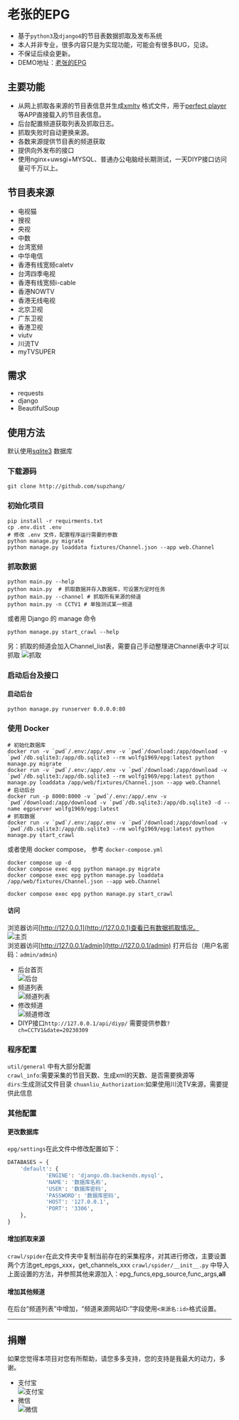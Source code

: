# 老张的EPG  
* 基于`python3`及`django4`的节目表数据抓取及发布系统
* 本人并非专业，很多内容只是为实现功能，可能会有很多BUG，见谅。
* 不保证后续会更新。
* DEMO地址：[老张的EPG](http://epg.51zmt.top:8000/)  

## 主要功能  
- 从网上抓取各来源的节目表信息并生成[xmltv](http://wiki.xmltv.org/) 格式文件，用于[perfect player](http://niklabs.com/) 等APP直接载入的节目表信息。
- 后台配置频道获取列表及抓取日志。
- 抓取失败时自动更换来源。
- 各数来源提供节目表的频道获取
- 提供向外发布的接口
- 使用nginx+uwsgi+MYSQL、普通办公电脑经长期测试，一天DIYP接口访问量可千万以上。  

## 节目表来源  
- 电视猫
- 搜视
- 央视
- 中数
- 台湾宽频
- 中华电信
- 香港有线宽频caletv
- 台湾四季电视
- 香港有线宽频i-cable
- 香港NOWTV
- 香港无线电视
- 北京卫视
- 广东卫视
- 香港卫视
- viutv
- 川流TV
- myTVSUPER  
## 需求  
- requests
- django
- BeautifulSoup  
## 使用方法
默认使用[sqlite3](https://www.sqlite.org/) 数据库  
### 下载源码  
```git clone http://github.com/supzhang/```  

### 初始化项目

```shell
pip install -r requirments.txt
cp .env.dist .env
# 修改 .env 文件，配置程序运行需要的参数
python manage.py migrate
python manage.py loaddata fixtures/Channel.json --app web.Channel
```

### 抓取数据  
```shell
python main.py --help
python main.py  # 抓取数据并存入数据库，可设置为定时任务
python main.py --channel # 抓取所有来源的频道
python main.py -n CCTV1 # 单独测试某一频道  
```
或者用 Django 的 manage 命令
```shell
python manage.py start_crawl --help
```
另：抓取的频道会加入Channel_list表，需要自己手动整理进Channel表中才可以抓取
![抓取](./img/crawl.png)  
### 启动后台及接口
#### 启动后台
```shell
python manage.py runserver 0.0.0.0:80
```

### 使用 Docker
```shell
# 初始化数据库
docker run -v `pwd`/.env:/app/.env -v `pwd`/download:/app/download -v `pwd`/db.sqlite3:/app/db.sqlite3 --rm wolfg1969/epg:latest python manage.py migrate
docker run -v `pwd`/.env:/app/.env -v `pwd`/download:/app/download -v `pwd`/db.sqlite3:/app/db.sqlite3 --rm wolfg1969/epg:latest python manage.py loaddata /app/web/fixtures/Channel.json --app web.Channel
# 启动后台
docker run -p 8000:8000 -v `pwd`/.env:/app/.env -v `pwd`/download:/app/download -v `pwd`/db.sqlite3:/app/db.sqlite3 -d --name egpserver wolfg1969/epg:latest
# 抓取数据
docker run -v `pwd`/.env:/app/.env -v `pwd`/download:/app/download -v `pwd`/db.sqlite3:/app/db.sqlite3 --rm wolfg1969/epg:latest python manage.py start_crawl
```
或者使用 docker compose， 参考 ```docker-compose.yml```
```shell
docker compose up -d
docker compose exec epg python manage.py migrate
docker compose exec epg python manage.py loaddata /app/web/fixtures/Channel.json --app web.Channel

docker compose exec epg python manage.py start_crawl
```


#### 访问  
浏览器访问[http://127.0.0.1](http://127.0.0.1)查看已有数据抓取情况。  
![主页](./img/main_page.png)  
浏览器访问[http://127.0.0.1/admin](http://127.0.0.1/admin) 打开后台（用户名密码：`admin/admin`)  
- 后台首页  
![后台](./img/back.png)  
- 频道列表    
![频道列表](./img/channel1.png)  
- 修改频道   
![频道修改](./img/channel2.png)
- DIYP接口`http://127.0.0.1/api/diyp/` 需要提供参数`?ch=CCTV1&date=20230309` 
### 程序配置  
`util/general` 中有大部分配置  
`crawl_info`:需要采集的节目天数、生成xml的天数、是否需要换源等  
`dirs`:生成测试文件目录
`chuanliu_Authorization`:如果使用川流TV来源，需要提供此信息
### 其他配置  
#### 更改数据库    
`epg/settings`在此文件中修改配置如下：
```python
DATABASES = {
    'default': {
            'ENGINE': 'django.db.backends.mysql',
            'NAME': '数据库名称',
            'USER': '数据库密码',
            'PASSWORD': '数据库密码',
            'HOST': '127.0.0.1',
            'PORT': '3306',
    },
}
```
#### 增加抓取来源  
`crawl/spider`在此文件夹中复制当前存在的采集程序，对其进行修改，主要设置两个方法get_epgs_xxx，get_channels_xxx
`crawl/spider/__init__.py` 中导入上面设置的方法，并参照其他来源加入：epg_funcs,epg_source,func_args,__all__  
#### 增加其他频道  
在后台“频道列表”中增加，“频道来源网站ID:”字段使用`<来源名:id>`格式设置。
****
## 捐赠
如果您觉得本项目对您有所帮助，请您多多支持，您的支持是我最大的动力，多谢。  
- 支付宝  
![支付宝](./img/alipay.jpg)  
- 微信  
![微信](./img/wechat.png)



